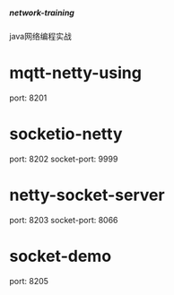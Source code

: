##### network-training ######
java网络编程实战

# mqtt-netty-using
port: 8201

# socketio-netty
port: 8202
socket-port: 9999

# netty-socket-server
port: 8203
socket-port: 8066

# socket-demo
port: 8205


